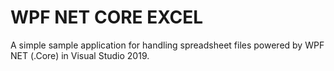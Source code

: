 # WPF NET CORE EXCEL #
A simple sample application for handling spreadsheet files powered by WPF NET (.Core) in Visual Studio 2019.


